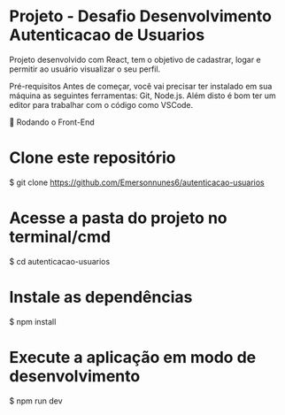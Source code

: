 # Projeto - Desafio Desenvolvimento Autenticacao de Usuarios
Projeto desenvolvido com React, tem o objetivo de cadastrar, logar e permitir ao usuário visualizar o seu perfil. 

Pré-requisitos
Antes de começar, você vai precisar ter instalado em sua máquina as seguintes ferramentas: Git, Node.js. Além disto é bom ter um editor para trabalhar com o código como VSCode.

🎲 Rodando o Front-End
# Clone este repositório
$ git clone <https://github.com/Emersonnunes6/autenticacao-usuarios>

# Acesse a pasta do projeto no terminal/cmd
$ cd autenticacao-usuarios

# Instale as dependências
$ npm install

# Execute a aplicação em modo de desenvolvimento
$ npm run dev
